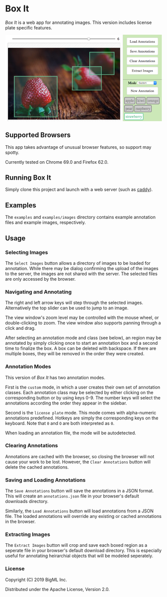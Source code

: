 # Box It

*Box It* is a web app for annotating images. This version includes license
plate specific features.

![Box It - Screenshot](doc/screenshot.png)

## Supported Browsers

This app takes advantage of unusual browser features, so support may
spotty.

Currently tested on Chrome 69.0 and Firefox 62.0.

## Running Box It

Simply clone this project and launch with a web server (such as
[caddy](https://caddyserver.com/)).

## Examples

The `examples` and `examples/images` directory contains example
annotation files and example images, respectively.

## Usage

### Selecting Images

The `Select Images` button allows a directory of images to be loaded
for annotation. While there may be dialog confirming the upload of the
images to the server, the images are not shared with the server. The
selected files are only accessed by the browser.

### Navigating and Annotating

The right and left arrow keys will step through the selected
images. Alternatively the top slider can be used to jump to an image.

The view window's zoom level may be controlled with the mouse wheel,
or double-clicking to zoom. The view window also supports panning
through a click and drag.

After selecting an annotation mode and class (see below), an region
may be annotated by simply clicking once to start an annotation box
and a second time to finalize the box. A box can be deleted with
backspace. If there are multiple boxes, they will be removed in the
order they were created.

### Annotation Modes

This version of *Box It* has two annotation modes.

First is the `custom` mode, in which a user creates their own set of
annotation classes. Each annotation class may be selected by either
clicking on the corresponding button or by using keys 0-9. The number
keys will select the annotations according the order they appear in
the sidebar.

Second is the `license plate` mode. This mode comes with alpha-numeric
annotations predefined. Hotkeys are simply the corresponding keys on
the keyboard. Note that `0` and `O` are both interpreted as `0`.

When loading an annotation file, the mode will be autodetected.

### Clearing Annotations

Annotations are cached with the browser, so closing the browser will
not cause your work to be lost. However, the `Clear Annotations`
button will delete the cached annotations.

### Saving and Loading Annotations

The `Save Annotations` button will save the annotations in a JSON
format. This will create an `annotations.json` file in your browser's
default downloads directory.

Similarly, the `Load Annotations` button will load annotations from a
JSON file. The loaded annotations will override any existing or cached
annotations in the browser.

### Extracting Images

The `Extract Images` button will crop and save each boxed region as a
seperate file in your browser's default download directory. This is
especially useful for annotating heirarchial objects that will be
modeled seperately.

### License

Copyright (C) 2019 BigML Inc.

Distributed under the Apache License, Version 2.0.
